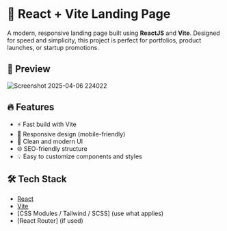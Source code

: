 # 🚀 React + Vite Landing Page
A modern, responsive landing page built using **ReactJS** and **Vite**. Designed for speed and simplicity, this project is perfect for portfolios, product launches, or startup promotions.

## 📸 Preview
![Screenshot 2025-04-06 224022](https://github.com/user-attachments/assets/ef2dc376-0fce-4236-8dcf-64a1747cdca0)

## 🔥 Features
- ⚡️ Fast build with Vite
- 📱 Responsive design (mobile-friendly)
- 🎨 Clean and modern UI
- 🌐 SEO-friendly structure
- 💡 Easy to customize components and styles

## 🛠️ Tech Stack
- [React](https://reactjs.org/)
- [Vite](https://vitejs.dev/)
- [CSS Modules / Tailwind / SCSS] (use what applies)
- [React Router] (if used)

